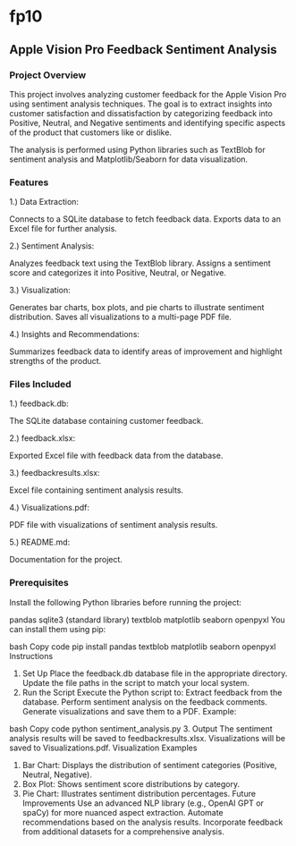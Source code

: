 # fp10

## Apple Vision Pro Feedback Sentiment Analysis

### Project Overview
This project involves analyzing customer feedback for the Apple Vision Pro using sentiment analysis techniques. The goal is to extract insights into customer satisfaction and dissatisfaction by categorizing feedback into Positive, Neutral, and Negative sentiments and identifying specific aspects of the product that customers like or dislike.

The analysis is performed using Python libraries such as TextBlob for sentiment analysis and Matplotlib/Seaborn for data visualization.

### Features
1.) Data Extraction:

Connects to a SQLite database to fetch feedback data.
Exports data to an Excel file for further analysis.

2.) Sentiment Analysis:

Analyzes feedback text using the TextBlob library.
Assigns a sentiment score and categorizes it into Positive, Neutral, or Negative.

3.) Visualization:

Generates bar charts, box plots, and pie charts to illustrate sentiment distribution.
Saves all visualizations to a multi-page PDF file.

4.) Insights and Recommendations:

Summarizes feedback data to identify areas of improvement and highlight strengths of the product.

### Files Included
1.) feedback.db: 

The SQLite database containing customer feedback.

2.) feedback.xlsx: 

Exported Excel file with feedback data from the database.

3.) feedbackresults.xlsx: 

Excel file containing sentiment analysis results.

4.) Visualizations.pdf: 

PDF file with visualizations of sentiment analysis results.

5.) README.md: 

Documentation for the project.

### Prerequisites
Install the following Python libraries before running the project:

pandas
sqlite3 (standard library)
textblob
matplotlib
seaborn
openpyxl
You can install them using pip:

bash
Copy code
pip install pandas textblob matplotlib seaborn openpyxl
Instructions
1. Set Up
Place the feedback.db database file in the appropriate directory.
Update the file paths in the script to match your local system.
2. Run the Script
Execute the Python script to:
Extract feedback from the database.
Perform sentiment analysis on the feedback comments.
Generate visualizations and save them to a PDF.
Example:

bash
Copy code
python sentiment_analysis.py
3. Output
The sentiment analysis results will be saved to feedbackresults.xlsx.
Visualizations will be saved to Visualizations.pdf.
Visualization Examples
1. Bar Chart:
Displays the distribution of sentiment categories (Positive, Neutral, Negative).
2. Box Plot:
Shows sentiment score distributions by category.
3. Pie Chart:
Illustrates sentiment distribution percentages.
Future Improvements
Use an advanced NLP library (e.g., OpenAI GPT or spaCy) for more nuanced aspect extraction.
Automate recommendations based on the analysis results.
Incorporate feedback from additional datasets for a comprehensive analysis.